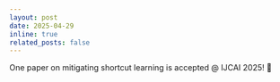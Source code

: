 ```yaml
---
layout: post
date: 2025-04-29
inline: true
related_posts: false
---
```


One paper on mitigating shortcut learning is accepted @ IJCAI 2025! 🎉